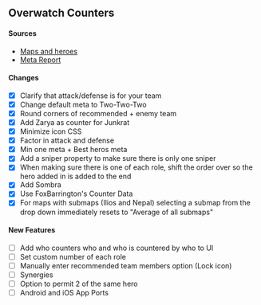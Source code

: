 ## Overwatch Counters

#### Sources
- [Maps and heroes](http://overwatchcountersguide.com)
- [Meta Report](https://www.overbuff.com)

#### Changes
- [x] Clarify that attack/defense is for your team
- [x] Change default meta to Two-Two-Two
- [x] Round corners of recommended + enemy team
- [x] Add Zarya as counter for Junkrat
- [x] Minimize icon CSS
- [x] Factor in attack and defense
- [x] Min one meta + Best heros meta
- [x] Add a sniper property to make sure there is only one sniper
- [x] When making sure there is one of each role, shift the order over so the hero added in is added to the end
- [x] Add Sombra
- [x] Use FoxBarrington's Counter Data
- [x] For maps with submaps (Ilios and Nepal) selecting a submap from the drop down immediately resets to "Average of all submaps"

#### New Features
- [ ] Add who counters who and who is countered by who to UI
- [ ] Set custom number of each role
- [ ] Manually enter recommended team members option (Lock icon)
- [ ] Synergies
- [ ] Option to permit 2 of the same hero
- [ ] Android and iOS App Ports

